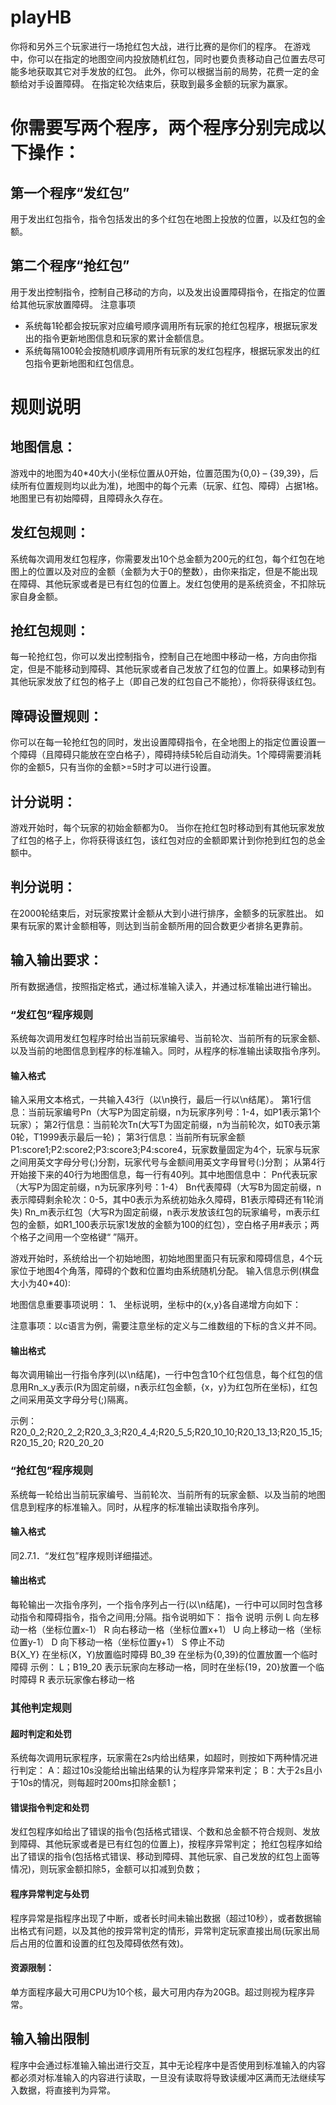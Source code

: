 # playHB
你将和另外三个玩家进行一场抢红包大战，进行比赛的是你们的程序。
 	在游戏中，你可以在指定的地图空间内投放随机红包，同时也要负责移动自己位置去尽可能多地获取其它对手发放的红包。
 	此外，你可以根据当前的局势，花费一定的金额给对手设置障碍。
 	在指定轮次结束后，获取到最多金额的玩家为赢家。

# 你需要写两个程序，两个程序分别完成以下操作：
## 第一个程序“发红包”
用于发出红包指令，指令包括发出的多个红包在地图上投放的位置，以及红包的金额。
## 第二个程序“抢红包”
用于发出控制指令，控制自己移动的方向，以及发出设置障碍指令，在指定的位置给其他玩家放置障碍。
注意事项
* 系统每1轮都会按玩家对应编号顺序调用所有玩家的抢红包程序，根据玩家发出的指令更新地图信息和玩家的累计金额信息。
* 系统每隔100轮会按随机顺序调用所有玩家的发红包程序，根据玩家发出的红包指令更新地图和红包信息。

# 规则说明
## 地图信息：
游戏中的地图为40*40大小(坐标位置从0开始，位置范围为{0,0} – {39,39}，后续所有位置规则均以此为准)，地图中的每个元素（玩家、红包、障碍）占据1格。地图里已有初始障碍，且障碍永久存在。
## 发红包规则：
系统每次调用发红包程序，你需要发出10个总金额为200元的红包，每个红包在地图上的位置以及对应的金额（金额为大于0的整数），由你来指定，但是不能出现在障碍、其他玩家或者是已有红包的位置上。发红包使用的是系统资金，不扣除玩家自身金额。
## 抢红包规则：
每一轮抢红包，你可以发出控制指令，控制自己在地图中移动一格，方向由你指定，但是不能移动到障碍、其他玩家或者自己发放了红包的位置上。如果移动到有其他玩家发放了红包的格子上（即自己发的红包自己不能抢），你将获得该红包。
## 障碍设置规则：
你可以在每一轮抢红包的同时，发出设置障碍指令，在全地图上的指定位置设置一个障碍（且障碍只能放在空白格子），障碍持续5轮后自动消失。1个障碍需要消耗你的金额5，只有当你的金额>=5时才可以进行设置。
## 计分说明：
游戏开始时，每个玩家的初始金额都为0。
当你在抢红包时移动到有其他玩家发放了红包的格子上，你将获得该红包，该红包对应的金额即累计到你抢到红包的总金额中。
## 判分说明：
在2000轮结束后，对玩家按累计金额从大到小进行排序，金额多的玩家胜出。
如果有玩家的累计金额相等，则达到当前金额所用的回合数更少者排名更靠前。


## 输入输出要求：
所有数据通信，按照指定格式，通过标准输入读入，并通过标准输出进行输出。
### “发红包”程序规则
系统每次调用发红包程序时给出当前玩家编号、当前轮次、当前所有的玩家金额、以及当前的地图信息到程序的标准输入。同时，从程序的标准输出读取指令序列。
#### 输入格式
输入采用文本格式，一共输入43行（以\n换行，最后一行以\n结尾）。
第1行信息：当前玩家编号Pn（大写P为固定前缀，n为玩家序列号：1-4，如P1表示第1个玩家）；
第2行信息：当前轮次Tn(大写T为固定前缀，n为当前轮次，如T0表示第0轮，T1999表示最后一轮)；
第3行信息：当前所有玩家金额 P1:score1;P2:score2;P3:score3;P4:score4，玩家数量固定为4个，玩家与玩家之间用英文字母分号(;)分割，玩家代号与金额间用英文字母冒号(:)分割；
从第4行开始接下来的40行为地图信息，每一行有40列。其中地图信息中：
Pn代表玩家（大写P为固定前缀，n为玩家序列号：1-4）
Bn代表障碍（大写B为固定前缀，n表示障碍剩余轮次：0-5，其中0表示为系统初始永久障碍，B1表示障碍还有1轮消失)
Rn_m表示红包（大写R为固定前缀，n表示发放该红包的玩家编号，m表示红包的金额，如R1_100表示玩家1发放的金额为100的红包），空白格子用#表示；两个格子之间用一个空格键“ ”隔开。

游戏开始时，系统给出一个初始地图，初始地图里面只有玩家和障碍信息，4个玩家位于地图4个角落，障碍的个数和位置均由系统随机分配。
输入信息示例(棋盘大小为40*40): 

地图信息重要事项说明：
1、	坐标说明，坐标中的{x,y}各自递增方向如下：
 
注意事项：以c语言为例，需要注意坐标的定义与二维数组的下标的含义并不同。
#### 输出格式
每次调用输出一行指令序列(以\n结尾)，一行中包含10个红包信息，每个红包的信息用Rn_x_y表示(R为固定前缀，n表示红包金额，{x，y}为红包所在坐标)，红包之间采用英文字母分号(;)隔离。

示例：
R20_0_2;R20_2_2;R20_3_3;R20_4_4;R20_5_5;R20_10_10;R20_13_13;R20_15_15;R20_15_20; R20_20_20

### “抢红包”程序规则
系统每一轮给出当前玩家编号、当前轮次、当前所有的玩家金额、以及当前的地图信息到程序的标准输入。同时，从程序的标准输出读取指令序列。
#### 输入格式
同2.7.1．“发红包”程序规则详细描述。
#### 输出格式
每轮输出一次指令序列，一个指令序列占一行(以\n结尾)，一行中可以同时包含移动指令和障碍指令，指令之间用;分隔。指令说明如下：
指令	说明	示例
L	向左移动一格（坐标位置x-1）	
R	向右移动一格（坐标位置x+1）	
U	向上移动一格（坐标位置y-1）	
D	向下移动一格（坐标位置y+1）	
S	停止不动	
B{X_Y}	在坐标(X，Y)放置临时障碍	B0_39
在坐标为{0,39}的位置放置一个临时障碍
	示例：
		L；B19_20  表示玩家向左移动一格，同时在坐标{19，20}放置一个临时障碍
		R 表示玩家像右移动一格

### 其他判定规则
#### 超时判定和处罚
系统每次调用玩家程序，玩家需在2s内给出结果，如超时，则按如下两种情况进行判定：
A：超过10s没能给出输出结果的认为程序异常来判定；
B：大于2s且小于10s的情况，则每超时200ms扣除金额1；
#### 错误指令判定和处罚
发红包程序如给出了错误的指令(包括格式错误、个数和总金额不符合规则、发放到障碍、其他玩家或者是已有红包的位置上)，按程序异常判定；
抢红包程序如给出了错误的指令(包括格式错误、移动到障碍、其他玩家、自己发放的红包上面等情况)，则玩家金额扣除5，金额可以扣减到负数；
#### 程序异常判定与处罚
程序异常是指程序出现了中断，或者长时间未输出数据（超过10秒），或者数据输出格式有问题，以及其他的按异常判定的情形，异常判定玩家直接出局(玩家出局后占用的位置和设置的红包及障碍依然有效)。 
#### 资源限制：
单方面程序最大可用CPU为10个核，最大可用内存为20GB。超过则视为程序异常。 

## 输入输出限制 
程序中会通过标准输入输出进行交互，其中无论程序中是否使用到标准输入的内容都必须对标准输入的内容进行读取，一旦没有读取将导致读缓冲区满而无法继续写入数据，将直接判为异常。
